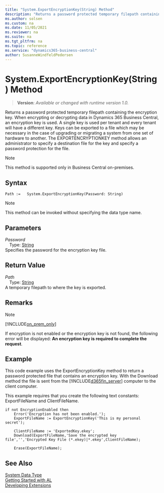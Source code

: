 ```yaml
---
title: "System.ExportEncryptionKey(String) Method"
description: "Returns a password protected temporary filepath containing the encryption key."
ms.author: solsen
ms.custom: na
ms.date: 11/05/2021
ms.reviewer: na
ms.suite: na
ms.tgt_pltfrm: na
ms.topic: reference
ms.service: "dynamics365-business-central"
author: SusanneWindfeldPedersen
---
```

[//]: # (START>DO_NOT_EDIT)
[//]: # (IMPORTANT:Do not edit any of the content between here and the END>DO_NOT_EDIT.)
[//]: # (Any modifications should be made in the .xml files in the ModernDev repo.)
# System.ExportEncryptionKey(String) Method
> **Version**: _Available or changed with runtime version 1.0._

Returns a password protected temporary filepath containing the encryption key. When encrypting or decrypting data in Dynamics 365 Business Central, an encryption key is used. A single key is used per tenant and every tenant will have a different key. Keys can be exported to a file which may be necessary in the case of upgrading or migrating a system from one set of hardware to another. The EXPORTENCRYPTIONKEY method allows an administrator to specify a destination file for the key and specify a password protection for the file.

> [!NOTE]
> This method is supported only in Business Central on-premises.

## Syntax
```AL
Path :=   System.ExportEncryptionKey(Password: String)
```
> [!NOTE]
> This method can be invoked without specifying the data type name.
## Parameters
*Password*  
&emsp;Type: [String](../string/string-data-type.md)  
Specifies the password for the encryption key file.  


## Return Value
*Path*  
&emsp;Type: [String](../string/string-data-type.md)  
A temporary filepath to where the key is exported.


[//]: # (IMPORTANT: END>DO_NOT_EDIT)

## Remarks  

> [!Note]
> [!INCLUDE[on_prem_only](../../includes/on_prem_only.md)]

If encryption is not enabled or the encryption key is not found, the following error will be displayed: **An encryption key is required to complete the request**.  

## Example

This code example uses the ExportEncryptionKey method to return a password protected file that contains an encryption key. With the Download method the file is sent from the [!INCLUDE[d365fin_server](../../includes/d365fin_server_md.md)] computer to the client computer.  

This example requires that you create the following text constants: ExportFileName and ClientFileName.  

```al
if not EncryptionEnabled then  
    Error('Encryption has not been enabled.');  
    ExportFileName := ExportEncryptionKey('This is my personal secret');  

    ClientFileName := 'ExportedKey.ekey';  
    Download(ExportFileName,'Save the encrypted key file','','Encrypted Key File (*.ekey)|*.ekey',ClientFileName);  

    Erase(ExportFileName);  
```  

## See Also

[System Data Type](system-data-type.md)  
[Getting Started with AL](../../devenv-get-started.md)  
[Developing Extensions](../../devenv-dev-overview.md)